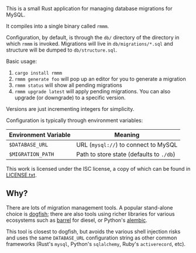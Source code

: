 This is a small Rust application for managing database migrations for MySQL.

It compiles into a single binary called `rmmm`.

Configuration, by default, is through the `db/` directory of the directory in which `rmmm` is invoked. Migrations will
live in `db/migrations/*.sql` and structure will be dumped to `db/structure.sql`.

Basic usage:

 1. `cargo install rmmm`
 1. `rmmm generate foo` will pop up an editor for you to generate a migration
 1. `rmmm status` will show all pending migrations
 1. `rmmm upgrade latest` will apply pending migrations. You can also upgrade (or downgrade) to a specific version.

Versions are just incrementing integers for simplicity.

Configuration is typically through environment variables:

| Environment Variable | Meaning |
|----------------------|---------|
| `$DATABASE_URL` | URL (`mysql://`) to connect to MySQL |
| `$MIGRATION_PATH` | Path to store state (defaults to `./db`) |

This work is licensed under the ISC license, a copy of which can be found in [LICENSE.txt](LICENSE.txt).

Why?
----
There are lots of migration management tools. A popular stand-alone choice is
[dogfish](https://github.com/dwb/dogfish); there are also tools using richer libraries for various
ecosystems such as [barrel](https://git.irde.st/spacekookie/barrel) for diesel, or Python's
[alembic](https://alembic.sqlalchemy.org/en/latest/).

This tool is closest to dogfish, but avoids the various shell injection risks and uses the same `DATABASE_URL`
configuration string as other common frameworks (Rust's `mysql`, Python's `sqlalchemy`, Ruby's `activerecord`, etc).
